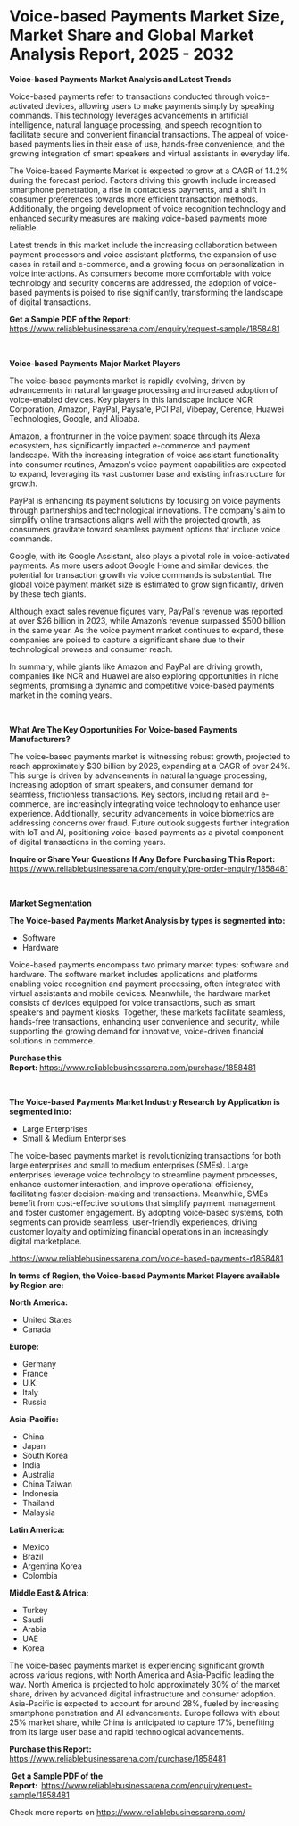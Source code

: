 <p><h1>Voice-based Payments Market Size, Market Share and Global Market Analysis Report, 2025 - 2032</h1></p><p><strong>Voice-based Payments Market Analysis and Latest Trends</strong></p>
<p><p>Voice-based payments refer to transactions conducted through voice-activated devices, allowing users to make payments simply by speaking commands. This technology leverages advancements in artificial intelligence, natural language processing, and speech recognition to facilitate secure and convenient financial transactions. The appeal of voice-based payments lies in their ease of use, hands-free convenience, and the growing integration of smart speakers and virtual assistants in everyday life.</p><p>The Voice-based Payments Market is expected to grow at a CAGR of 14.2% during the forecast period. Factors driving this growth include increased smartphone penetration, a rise in contactless payments, and a shift in consumer preferences towards more efficient transaction methods. Additionally, the ongoing development of voice recognition technology and enhanced security measures are making voice-based payments more reliable.</p><p>Latest trends in this market include the increasing collaboration between payment processors and voice assistant platforms, the expansion of use cases in retail and e-commerce, and a growing focus on personalization in voice interactions. As consumers become more comfortable with voice technology and security concerns are addressed, the adoption of voice-based payments is poised to rise significantly, transforming the landscape of digital transactions.</p></p>
<p><strong>Get a Sample PDF of the Report:&nbsp;</strong> <a href="https://www.reliablebusinessarena.com/enquiry/request-sample/1858481?utm_campaign=3344&utm_medium=2&utm_source=Github&utm_content=ia&utm_term=11032025&utm_id=voice-based-payments">https://www.reliablebusinessarena.com/enquiry/request-sample/1858481</a></p>
<p>&nbsp;</p>
<p><strong>Voice-based Payments Major Market Players</strong></p>
<p><p>The voice-based payments market is rapidly evolving, driven by advancements in natural language processing and increased adoption of voice-enabled devices. Key players in this landscape include NCR Corporation, Amazon, PayPal, Paysafe, PCI Pal, Vibepay, Cerence, Huawei Technologies, Google, and Alibaba.</p><p>Amazon, a frontrunner in the voice payment space through its Alexa ecosystem, has significantly impacted e-commerce and payment landscape. With the increasing integration of voice assistant functionality into consumer routines, Amazon's voice payment capabilities are expected to expand, leveraging its vast customer base and existing infrastructure for growth. </p><p>PayPal is enhancing its payment solutions by focusing on voice payments through partnerships and technological innovations. The company's aim to simplify online transactions aligns well with the projected growth, as consumers gravitate toward seamless payment options that include voice commands.</p><p>Google, with its Google Assistant, also plays a pivotal role in voice-activated payments. As more users adopt Google Home and similar devices, the potential for transaction growth via voice commands is substantial. The global voice payment market size is estimated to grow significantly, driven by these tech giants.</p><p>Although exact sales revenue figures vary, PayPal's revenue was reported at over $26 billion in 2023, while Amazon’s revenue surpassed $500 billion in the same year. As the voice payment market continues to expand, these companies are poised to capture a significant share due to their technological prowess and consumer reach.</p><p>In summary, while giants like Amazon and PayPal are driving growth, companies like NCR and Huawei are also exploring opportunities in niche segments, promising a dynamic and competitive voice-based payments market in the coming years.</p></p>
<p>&nbsp;</p>
<p><strong>What Are The Key Opportunities For Voice-based Payments Manufacturers?</strong></p>
<p><p>The voice-based payments market is witnessing robust growth, projected to reach approximately $30 billion by 2026, expanding at a CAGR of over 24%. This surge is driven by advancements in natural language processing, increasing adoption of smart speakers, and consumer demand for seamless, frictionless transactions. Key sectors, including retail and e-commerce, are increasingly integrating voice technology to enhance user experience. Additionally, security advancements in voice biometrics are addressing concerns over fraud. Future outlook suggests further integration with IoT and AI, positioning voice-based payments as a pivotal component of digital transactions in the coming years.</p></p>
<p><strong>Inquire or Share Your Questions If Any Before Purchasing This Report:</strong> <a href="https://www.reliablebusinessarena.com/enquiry/pre-order-enquiry/1858481?utm_campaign=3344&utm_medium=2&utm_source=Github&utm_content=ia&utm_term=11032025&utm_id=voice-based-payments">https://www.reliablebusinessarena.com/enquiry/pre-order-enquiry/1858481</a></p>
<p>&nbsp;</p>
<p><strong>Market Segmentation</strong></p>
<p><strong>The Voice-based Payments Market Analysis by types is segmented into:</strong></p>
<p><ul><li>Software</li><li>Hardware</li></ul></p>
<p><p>Voice-based payments encompass two primary market types: software and hardware. The software market includes applications and platforms enabling voice recognition and payment processing, often integrated with virtual assistants and mobile devices. Meanwhile, the hardware market consists of devices equipped for voice transactions, such as smart speakers and payment kiosks. Together, these markets facilitate seamless, hands-free transactions, enhancing user convenience and security, while supporting the growing demand for innovative, voice-driven financial solutions in commerce.</p></p>
<p><strong>Purchase this Report:&nbsp;</strong><a href="https://www.reliablebusinessarena.com/purchase/1858481?utm_campaign=3344&utm_medium=2&utm_source=Github&utm_content=ia&utm_term=11032025&utm_id=voice-based-payments">https://www.reliablebusinessarena.com/purchase/1858481</a></p>
<p>&nbsp;</p>
<p><strong>The Voice-based Payments Market Industry Research by Application is segmented into:</strong></p>
<p><ul><li>Large Enterprises</li><li>Small & Medium Enterprises</li></ul></p>
<p><p>The voice-based payments market is revolutionizing transactions for both large enterprises and small to medium enterprises (SMEs). Large enterprises leverage voice technology to streamline payment processes, enhance customer interaction, and improve operational efficiency, facilitating faster decision-making and transactions. Meanwhile, SMEs benefit from cost-effective solutions that simplify payment management and foster customer engagement. By adopting voice-based systems, both segments can provide seamless, user-friendly experiences, driving customer loyalty and optimizing financial operations in an increasingly digital marketplace.</p></p>
<p><a href="https://www.reliablebusinessarena.com/voice-based-payments-r1858481?utm_campaign=3344&utm_medium=2&utm_source=Github&utm_content=ia&utm_term=11032025&utm_id=voice-based-payments">&nbsp;https://www.reliablebusinessarena.com/voice-based-payments-r1858481</a></p>
<p><strong>In terms of Region, the Voice-based Payments Market Players available by Region are:</strong></p>
<p>
    <p> <strong> North America: </strong>
        <ul>
            <li>United States</li>
            <li>Canada</li>
        </ul>
        </p> 
    <p> <strong> Europe: </strong>
        <ul>
            <li>Germany</li>
            <li>France</li>
            <li>U.K.</li>
            <li>Italy</li>
            <li>Russia</li>
        </ul>
        </p> 
    <p> <strong> Asia-Pacific: </strong>
        <ul>
            <li>China</li>
            <li>Japan</li>
            <li>South Korea</li>
            <li>India</li>
            <li>Australia</li>
            <li>China Taiwan</li>
            <li>Indonesia</li>
            <li>Thailand</li>
            <li>Malaysia</li>
        </ul>
        </p> 
    <p> <strong> Latin America: </strong>
        <ul>
            <li>Mexico</li>
            <li>Brazil</li>
            <li>Argentina Korea</li>
            <li>Colombia</li>
        </ul>
        </p> 
    <p> <strong> Middle East & Africa: </strong>
        <ul>
            <li>Turkey</li>
            <li>Saudi</li>
            <li>Arabia</li>
            <li>UAE</li>
            <li>Korea</li>
        </ul>
    </p>
    </p>
<p><p>The voice-based payments market is experiencing significant growth across various regions, with North America and Asia-Pacific leading the way. North America is projected to hold approximately 30% of the market share, driven by advanced digital infrastructure and consumer adoption. Asia-Pacific is expected to account for around 28%, fueled by increasing smartphone penetration and AI advancements. Europe follows with about 25% market share, while China is anticipated to capture 17%, benefiting from its large user base and rapid technological advancements.</p></p>
<p><strong>Purchase this Report: </strong><a href="https://www.reliablebusinessarena.com/purchase/1858481?utm_campaign=3344&utm_medium=2&utm_source=Github&utm_content=ia&utm_term=11032025&utm_id=voice-based-payments">https://www.reliablebusinessarena.com/purchase/1858481</a></p>
<p>&nbsp;<strong>Get a Sample PDF of the Report:&nbsp;&nbsp;</strong><a href="https://www.reliablebusinessarena.com/enquiry/request-sample/1858481?utm_campaign=3344&utm_medium=2&utm_source=Github&utm_content=ia&utm_term=11032025&utm_id=voice-based-payments">https://www.reliablebusinessarena.com/enquiry/request-sample/1858481</a></p>
<p><strong></strong></p>
<p>Check more reports on <a href="https://www.reliablebusinessarena.com/?utm_campaign=3344&utm_medium=2&utm_source=Github&utm_content=ia&utm_term=11032025&utm_id=voice-based-payments">https://www.reliablebusinessarena.com/</a></p>
